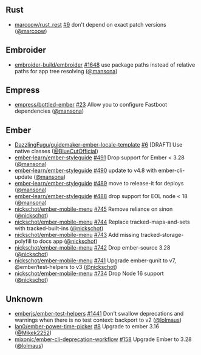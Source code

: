 ## Rust

- [marcoow/rust_rest] [#9](https://github.com/marcoow/rust_rest/pull/9) don't
  depend on exact patch versions ([@marcoow])

## Embroider

- [embroider-build/embroider]
  [#1648](https://github.com/embroider-build/embroider/pull/1648) use package
  paths instead of relative paths for app tree resolving ([@mansona])

## Empress

- [empress/bottled-ember]
  [#23](https://github.com/empress/bottled-ember/pull/23) Allow you to configure
  Fastboot dependencies ([@mansona])

## Ember

- [DazzlingFugu/guidemaker-ember-locale-template]
  [#6](https://github.com/DazzlingFugu/guidemaker-ember-locale-template/pull/6)
  [DRAFT] Use native classes ([@BlueCutOfficial])
- [ember-learn/ember-styleguide]
  [#491](https://github.com/ember-learn/ember-styleguide/pull/491) Drop support
  for Ember < 3.28 ([@mansona])
- [ember-learn/ember-styleguide]
  [#490](https://github.com/ember-learn/ember-styleguide/pull/490) update to
  v4.8 with ember-cli-update ([@mansona])
- [ember-learn/ember-styleguide]
  [#489](https://github.com/ember-learn/ember-styleguide/pull/489) move to
  release-it for deploys ([@mansona])
- [ember-learn/ember-styleguide]
  [#488](https://github.com/ember-learn/ember-styleguide/pull/488) drop support
  for EOL node < 18 ([@mansona])
- [nickschot/ember-mobile-menu]
  [#745](https://github.com/nickschot/ember-mobile-menu/pull/745) Remove
  reliance on sinon ([@nickschot])
- [nickschot/ember-mobile-menu]
  [#744](https://github.com/nickschot/ember-mobile-menu/pull/744) Replace
  tracked-maps-and-sets with tracked-built-ins ([@nickschot])
- [nickschot/ember-mobile-menu]
  [#743](https://github.com/nickschot/ember-mobile-menu/pull/743) Add missing
  tracked-storage-polyfill to docs app ([@nickschot])
- [nickschot/ember-mobile-menu]
  [#742](https://github.com/nickschot/ember-mobile-menu/pull/742) Drop
  ember-source 3.28 ([@nickschot])
- [nickschot/ember-mobile-menu]
  [#741](https://github.com/nickschot/ember-mobile-menu/pull/741) Upgrade
  ember-qunit to v7, @ember/test-helpers to v3 ([@nickschot])
- [nickschot/ember-mobile-menu]
  [#734](https://github.com/nickschot/ember-mobile-menu/pull/734) Drop Node 16
  support ([@nickschot])

## Unknown

- [emberjs/ember-test-helpers]
  [#1441](https://github.com/emberjs/ember-test-helpers/pull/1441) Don't swallow
  deprecations and warnings when there is no test context: backport to v2
  ([@lolmaus])
- [lan0/ember-power-time-picker]
  [#8](https://github.com/lan0/ember-power-time-picker/pull/8) Upgrade to ember
  3.16 ([@Mikek2252])
- [mixonic/ember-cli-deprecation-workflow]
  [#158](https://github.com/mixonic/ember-cli-deprecation-workflow/pull/158)
  Upgrade Ember to 3.28 ([@lolmaus])

[@bluecutofficial]: https://github.com/BlueCutOfficial
[@mikek2252]: https://github.com/Mikek2252
[@lolmaus]: https://github.com/lolmaus
[@mansona]: https://github.com/mansona
[@marcoow]: https://github.com/marcoow
[@nickschot]: https://github.com/nickschot
[dazzlingfugu/guidemaker-ember-locale-template]:
  https://github.com/DazzlingFugu/guidemaker-ember-locale-template
[ember-learn/ember-styleguide]: https://github.com/ember-learn/ember-styleguide
[emberjs/ember-test-helpers]: https://github.com/emberjs/ember-test-helpers
[embroider-build/embroider]: https://github.com/embroider-build/embroider
[empress/bottled-ember]: https://github.com/empress/bottled-ember
[lan0/ember-power-time-picker]: https://github.com/lan0/ember-power-time-picker
[marcoow/rust_rest]: https://github.com/marcoow/rust_rest
[mixonic/ember-cli-deprecation-workflow]:
  https://github.com/mixonic/ember-cli-deprecation-workflow
[nickschot/ember-mobile-menu]: https://github.com/nickschot/ember-mobile-menu
